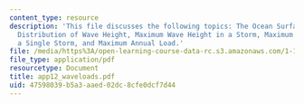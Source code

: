 ```yaml
---
content_type: resource
description: 'This file discusses the following topics: The Ocean Surface and the
  Distribution of Wave Height, Maximum Wave Height in a Storm, Maximum Wave Load During
  a Single Storm, and Maximum Annual Load.'
file: /media/https%3A/open-learning-course-data-rc.s3.amazonaws.com/1-151-probability-and-statistics-in-engineering-spring-2005/47598039b5a3aaed02dc8cfe0dcf7d44_app12_waveloads.pdf
file_type: application/pdf
resourcetype: Document
title: app12_waveloads.pdf
uid: 47598039-b5a3-aaed-02dc-8cfe0dcf7d44
---
```

